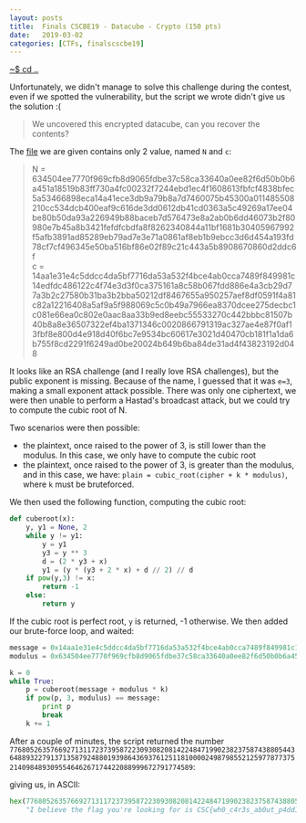```yaml
---
layout: posts
title:  Finals CSCBE19 - Datacube - Crypto (150 pts)
date:   2019-03-02
categories: [CTFs, finalscscbe19]
---
```


[~$ cd ..](/ctfs/finalscscbe19/2019/03/02/index.html)

Unfortunately, we didn't manage to solve this challenge during the contest, even if we spotted the vulnerability, but the script we wrote didn't give us the solution :(

>We uncovered this encrypted datacube, can you recover the contents?

The [file]() we are given contains only 2 value, named `N` and  `c`:

>N = 634504ee7770f969cfb8d9065fdbe37c58ca33640a0ee82f6d50b0b6a451a18519b83ff730a4fc00232f7244ebd1ec4f1608613fbfcf4838bfec5a53466898eca14a41ece3db9a79b8a7d7460075b45300a011485508210cc534dcb400eaf9c616de3dd0612db41cd0363a5c49269a17ee04be80b50da93a226949b88baceb7d576473e8a2ab0b6dd46073b2f80980e7b45a8b3421fefdfcbdfa8f8262340844a11bf1681b30405967992f5afb3891ad85289eb79ad7e3e71a0861af8eb1b9ebcc3d6d454a193fd78cf7cf496345e50ba516bf86e02f89c21c443a5b8908670860d2ddc6f  
>c = 14aa1e31e4c5ddcc4da5bf7716da53a532f4bce4ab0cca7489f849981c14edfdc486122c4f74e3d3f0ca375161a8c58b067fdd886e4a3cb29d77a3b2c27580b31ba3b2bba50212df8467655a950257aef8df0591f4a81c82a12216408a5af9a5f988069c5c0b49a7966ea8370dcee275decbc1c081e66ea0c802e0aac8aa33b9ed8eebc55533270c442bbbc81507b40b8a8e36507322ef4ba1371346c0020866791319ac327ae4e87f0af13fbf8e800d4e918d40f6bc7e9534bc60617e3021d40470cb181f1a1da6b755f8cd2291f6249ad0be20024b649b6ba84de31ad4f43823192d048

It looks like an RSA challenge (and I really love RSA challenges), but the public exponent is missing. Because of the name, I guessed that it was `e=3`, making a small exponent attack possible. There was only one ciphertext, we were then unable to perform a Hastad's broadcast attack, but we could try to compute the cubic root of N.

Two scenarios were then possible:

* the plaintext, once raised to the power of 3, is still lower than the modulus. In this case, we only have to compute the cubic root
* the plaintext, once raised to the power of 3, is greater than the modulus, and in this case, we have: `plain = cubic_root(cipher + k * modulus)`, where `k` must be bruteforced.

We then used the following function, computing the cubic root:

```python
def cuberoot(x):
	y, y1 = None, 2
	while y != y1:
		y = y1
		y3 = y ** 3
		d = (2 * y3 + x)
		y1 = (y * (y3 + 2 * x) + d // 2) // d
	if pow(y,3) != x:
		return -1
	else:
		return y
```

If the cubic root is perfect root, `y` is returned, -1 otherwise. We then added our brute-force loop, and waited:

```python
message = 0x14aa1e31e4c5ddcc4da5bf7716da53a532f4bce4ab0cca7489f849981c14edfdc486122c4f74e3d3f0ca375161a8c58b067fdd886e4a3cb29d77a3b2c27580b31ba3b2bba50212df8467655a950257aef8df0591f4a81c82a12216408a5af9a5f988069c5c0b49a7966ea8370dcee275decbc1c081e66ea0c802e0aac8aa33b9ed8eebc55533270c442bbbc81507b40b8a8e36507322ef4ba1371346c0020866791319ac327ae4e87f0af13fbf8e800d4e918d40f6bc7e9534bc60617e3021d40470cb181f1a1da6b755f8cd2291f6249ad0be20024b649b6ba84de31ad4f43823192d048
modulus = 0x634504ee7770f969cfb8d9065fdbe37c58ca33640a0ee82f6d50b0b6a451a18519b83ff730a4fc00232f7244ebd1ec4f1608613fbfcf4838bfec5a53466898eca14a41ece3db9a79b8a7d7460075b45300a011485508210cc534dcb400eaf9c616de3dd0612db41cd0363a5c49269a17ee04be80b50da93a226949b88baceb7d576473e8a2ab0b6dd46073b2f80980e7b45a8b3421fefdfcbdfa8f8262340844a11bf1681b30405967992f5afb3891ad85289eb79ad7e3e71a0861af8eb1b9ebcc3d6d454a193fd78cf7cf496345e50ba516bf86e02f89c21c443a5b8908670860d2ddc6f

k = 0
while True:
    p = cuberoot(message + modulus * k)
    if pow(p, 3, modulus) == message:
        print p
        break
    k += 1
```

After a couple of minutes, the script returned the number `77680526357669271311723739587223093082081422484719902382375874388054436488932279137135879248801939864369376125118100002498798552125977877375214098489309554646267174422088999672791774589`:

giving us, in ASCII:

```python
hex(77680526357669271311723739587223093082081422484719902382375874388054436488932279137135879248801939864369376125118100002498798552125977877375214098489309554646267174422088999672791774589)[2:-1].decode("hex")
	"I believe the flag you're looking for is CSC{wh0_c4r3s_ab0ut_p4dd1ng_anyw4y5}"
```
